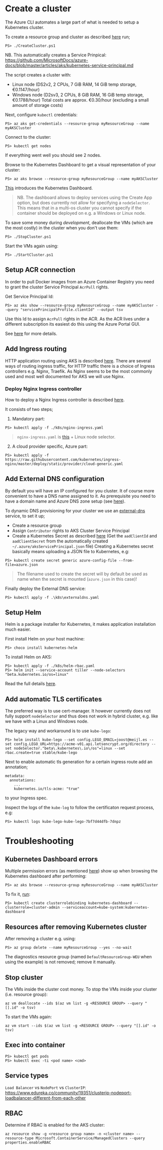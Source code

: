# Create a cluster
The Azure CLI automates a large part of what is needed to setup a Kubernetes cluster.

To create a resource group and cluster as described [here](https://docs.microsoft.com/en-us//azure/aks/windows-container-cli#create-a-resource-group) run;
```
PS> ./CreateCluster.ps1
```
NB. This automatically creates a Service Prinpical: https://github.com/MicrosoftDocs/azure-docs/blob/master/articles/aks/kubernetes-service-principal.md

The script creates a cluster with:
- Linux node (DS2v2, 2 CPUs, 7 GiB RAM, 14 GiB temp storage, €0.1147/hour)
- Windows node (D2sv3, 2 CPUs, 8 GiB RAM, 16 GiB temp storage, €0.1788/hour)
Total costs are approx. €0.30/hour (excluding a small amount of storage costs)

Next, configure `kubectl` credentials:
```
PS> az aks get-credentials --resource-group myResourceGroup --name myAKSCluster
```

Connect to the cluster:
```
PS> kubectl get nodes
```
If everything went well you should see 2 nodes.

Browse to the Kubernetes Dashboard to get a visual representation of your cluster:
```
PS> az aks browse --resource-group myResourceGroup --name myAKSCluster
```
[This](https://docs.microsoft.com/en-us/azure/aks/kubernetes-dashboard) introduces the Kubernetes Dashboard.
> NB. The dashboard allows to deploy services using the Create App option, but does currently not allow for specifying a `nodeSelector`. This means that in a multi-os cluster you cannot specify if the container should be deployed on e.g. a Windows or Linux node.

To save some money during *development*, deallocate the VMs (which are the most costly) in the cluster when you don't use them:
```
PS> ./StopCluster.ps1
```

Start the VMs again using:
```
PS> ./StartCluster.ps1
```

## Setup ACR connection
In order to pull Docker images from an Azure Container Registry you need to grant the cluster Service Principal `AcrPull` rights.

Get Service Principal Id:
```
PS> az aks show --resource-group myResourceGroup --name myAKSCluster --query "servicePrincipalProfile.clientId" --output tsv
```
Use this Id to assign `AcrPull` rights in the ACR. As the ACR lives under a different subscription its easiest do this using the Azure Portal GUI.

See [here](https://docs.microsoft.com/en-us//azure/aks/cluster-container-registry-integration?view=azure-cli-latest) for more details.

## Add Ingress routing
HTTP application routing using AKS is described [here](https://docs.microsoft.com/en-us//azure/aks/http-application-routing). There are several ways of routing ingress traffic, for HTTP traffic there is a choice of Ingress controllers e.g. Nginx, Traefik. As Nginx seems to be the most commonly used and most well documented for AKS we will use Nginx.

### Deploy Nginx Ingress controller
How to deploy a Nginx Ingress controller is described [here](https://kubernetes.github.io/ingress-nginx/deploy/#azure).

It consists of two steps;
1. Mandatory part:
```
PS> kubectl apply -f ./k8s/nginx-ingress.yaml
```
> `nginx-ingress.yaml` is [this](https://raw.githubusercontent.com/kubernetes/ingress-nginx/master/deploy/static/mandatory.yaml) + Linux node selector.


2. A cloud provider specific, Azure part:
```
PS> kubectl apply -f https://raw.githubusercontent.com/kubernetes/ingress-nginx/master/deploy/static/provider/cloud-generic.yaml
```

## Add External DNS configuration
By default you will have an IP configured for you cluster. It of course more convenient to have a DNS name assigned to it.
As prerequisite you need to have a domain name and Azure DNS zone setup (see [here](https://docs.microsoft.com/en-us/azure/dns/dns-domain-delegation)). 

To dynamic DNS provisioning for your cluster we use an [external-dns](https://github.com/kubernetes-incubator/external-dns/blob/master/docs/tutorials/azure.md) service, to set it up;
- Create a resource group
- Assign `Contributor` rights to AKS Cluster Service Principal
- Create a Kubernetes Secret as described [here](https://github.com/kubernetes-incubator/external-dns/blob/master/docs/tutorials/azure.md#creating-configuration-file)
(Get the `aadClientId` and `aadClientSecret` from the automatically created `~/.azure/aksServicePrincipal.json` file)
Creating a Kubernetes secret basically means uploading a JSON file to Kubernetes, e.g:
```
PS> kubectl create secret generic azure-config-file --from-file=azure.json
```

> The filename used to create the secret will by default be used as name when the secret is mounted (`azure.json` in this case)!

Finally deploy the External DNS service:
```
PS> kubectl apply -f .\k8s\externaldns.yaml
```

## Setup Helm
Helm is a package installer for Kubernetes, it makes application installation much easier.

First install Helm on your host machine: 
```
PS> choco install kubernetes-helm
```

To install Helm on AKS:
```
PS> kubectl apply -f ./k8s/helm-rbac.yaml
PS> helm init --service-account tiller --node-selectors "beta.kubernetes.io/os=linux"
```

Read the full details [here](https://docs.microsoft.com/en-us/azure/aks/kubernetes-helm).

## Add automatic TLS certificates
The preferred way is to use cert-manager. It however currently does not fully support `nodeSelector` and thus does not work in hybrid cluster, e.g. like we have with a Linux and Windows node.

The legacy way and workaround is to use `kube-lego`:
```
PS> helm install kube-lego --set config.LEGO_EMAIL=joost@meijl.es --set config.LEGO_URL=https://acme-v01.api.letsencrypt.org/directory --set nodeSelector."beta\.kubernetes\.io\/os"=linux --set rbac.create=true stable/kube-lego
``` 

Next to enable automatic tls generation for a certain ingress route add an annotation;
```
metadata:
  annotations:
    ...
    kubernetes.io/tls-acme: "true"
```
to your Ingress spec.

Inspect the logs of the `kube-log` to follow the certificaton request process, e.g:
```
PS> kubectl logs kube-lego-kube-lego-7bf7d44dfb-7dnpz
```

# Troubleshooting

## Kubernetes Dashboard errors
Multiple permission errors (as mentioned [here](https://github.com/Azure/aks-engine/issues/805)) show up when browsing the Kubernetes dashboard after performing:
```
PS> az aks browse --resource-group myResourceGroup --name myAKSCluster
```

To fix it, [run](https://github.com/Azure/aks-engine/issues/805#issuecomment-415928684):
```
PS> kubectl create clusterrolebinding kubernetes-dashboard --clusterrole=cluster-admin --serviceaccount=kube-system:kubernetes-dashboard
```

## Resources after removing Kubernetes cluster
After removing a cluster e.g. using:
```
PS> az group delete --name myResourceGroup --yes --no-wait
```

The diagnostics resource group (named `DefaultResourceGroup-WEU` when using the example) is not removed; remove it manually.

## Stop cluster
The VMs inside the cluster cost money. To stop the VMs inside your cluster (i.e. resource group):
```
az vm deallocate --ids $(az vm list -g <RESOURCE GROUP> --query "[].id" -o tsv)
```

To start the VMs again:
```
az vm start --ids $(az vm list -g <RESOURCE GROUP> --query "[].id" -o tsv)
```

## Exec into container
```
PS> kubectl get pods
PS> kubectl exec -ti <pod name> <cmd>
```

## Service types
`Load Balancer` vs `NodePort` vs `ClusterIP`: https://www.edureka.co/community/19351/clusterip-nodeport-loadbalancer-different-from-each-other

## RBAC
Determine if RBAC is enabled for the AKS cluster:
```
az resource show -g <resource group name> -n <cluster name> --resource-type Microsoft.ContainerService/ManagedClusters --query properties.enableRBAC
```
